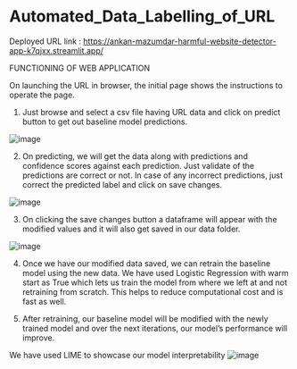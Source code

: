 # Automated_Data_Labelling_of_URL
Deployed URL link : https://ankan-mazumdar-harmful-website-detector-app-k7qjxx.streamlit.app/

FUNCTIONING OF WEB APPLICATION

On launching the URL in browser, the initial page shows the instructions to operate the
page.

1. Just browse and select a csv file having URL data and click on predict button to get out baseline model predictions.

![image](https://user-images.githubusercontent.com/69012134/210370282-f713c0e9-be6c-4466-a0de-a56910267bef.png)


2. On predicting, we will get the data along with predictions and confidence scores against each prediction. Just validate of the predictions are correct or not. In case of any incorrect predictions, just correct the predicted label and click on save changes.

![image](https://user-images.githubusercontent.com/69012134/210370622-b989510b-88b9-4dcb-ac34-5937e56f070e.png)

3. On clicking the save changes button a dataframe will appear with the modified values and it will also get saved in our data folder.

![image](https://user-images.githubusercontent.com/69012134/210370705-8a9311fc-a4a0-4cdf-8f01-56304bf691e3.png)

4. Once we have our modified data saved, we can retrain the baseline model using the new data. We have used Logistic Regression with warm start as True which lets us train the model from where we left at and not retraining from scratch. This helps to reduce computational cost and is fast as well.

5. After retraining, our baseline model will be modified with the newly trained model and over the next iterations, our model’s performance will improve.

We have used LIME to showcase our model interpretability
![image](https://user-images.githubusercontent.com/69012134/210370786-a25cee43-29e0-4587-a5de-4eaad9fadd75.png)

